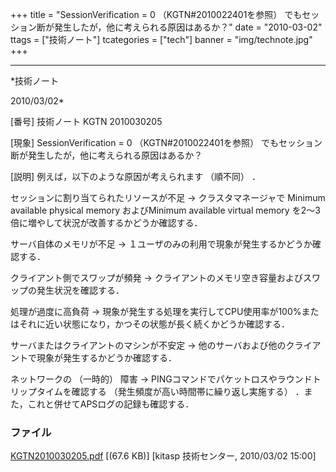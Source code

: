 ﻿+++
title = "SessionVerification = 0 （KGTN#2010022401を参照） でもセッション断が発生したが，他に考えられる原因はあるか？"
date = "2010-03-02"
ttags = ["技術ノート"]
tcategories = ["tech"]
banner = "img/technote.jpg"
+++

-----------------------------------------------------------------------------------------------------------------------------

*技術ノート

2010/03/02*


[番号]
技術ノート KGTN 2010030205

[現象]
SessionVerification = 0 （KGTN#2010022401を参照）
でもセッション断が発生したが，他に考えられる原因はあるか？

[説明]
例えば，以下のような原因が考えられます （順不同） ．

セッションに割り当てられたリソースが不足
→ クラスタマネージャで Minimum available physical memory およびMinimum
available virtual memory
を2〜3倍に増やして状況が改善するかどうか確認する．

サーバ自体のメモリが不足
→ １ユーザのみの利用で現象が発生するかどうか確認する．

クライアント側でスワップが頻発
→ クライアントのメモリ空き容量およびスワップの発生状況を確認する．

処理が過度に高負荷
→
現象が発生する処理を実行してCPU使用率が100%またはそれに近い状態になり，かつその状態が長く続くかどうか確認する．

サーバまたはクライアントのマシンが不安定
→ 他のサーバおよび他のクライアントで現象が発生するかどうか確認する．

ネットワークの （一時的） 障害
→ PINGコマンドでパケットロスやラウンドトリップタイムを確認する
（発生頻度が高い時間帯に繰り返し実施する）
．また，これと併せてAPSログの記録も確認する．


### ファイル

 
 


[KGTN2010030205.pdf](http://techreport.kitasp.net/attachments/download/76/KGTN2010030205.pdf)
 [(67.6 KB)] [kitasp 技術センター, 2010/03/02
15:00]


 


 

